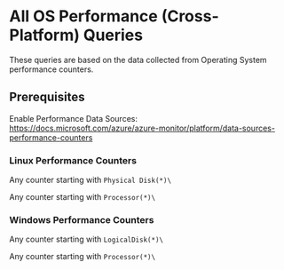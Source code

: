 # All OS Performance (Cross-Platform) Queries

These queries are based on the data collected from Operating System performance counters.

## Prerequisites

Enable Performance Data Sources: <https://docs.microsoft.com/azure/azure-monitor/platform/data-sources-performance-counters>

### Linux Performance Counters

Any counter starting with ```Physical Disk(*)\```

Any counter starting with ```Processor(*)\```

### Windows Performance Counters

Any counter starting with ```LogicalDisk(*)\```

Any counter starting with ```Processor(*)\```
